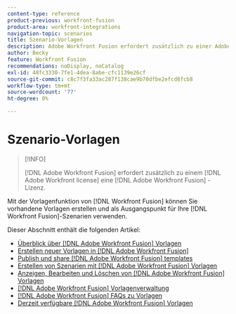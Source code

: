 ```yaml
---
content-type: reference
product-previous: workfront-fusion
product-area: workfront-integrations
navigation-topic: scenarios
title: Szenario-Vorlagen
description: Adobe Workfront Fusion erfordert zusätzlich zu einer Adobe Workfront-Lizenz eine Adobe Workfront Fusion-Lizenz.
author: Becky
feature: Workfront Fusion
recommendations: noDisplay, noCatalog
exl-id: 48fc3330-7fe1-4dea-8abe-cfc1139e26cf
source-git-commit: c8c7f3fa33ac287f138cae9b70dfbe2efcd8fcb8
workflow-type: tm+mt
source-wordcount: '77'
ht-degree: 0%

---
```


# Szenario-Vorlagen

>[!INFO]
>
>[!DNL Adobe Workfront Fusion] erfordert zusätzlich zu einem [!DNL Adobe Workfront license] eine [!DNL Adobe Workfront Fusion] -Lizenz.

Mit der Vorlagenfunktion von [!DNL Workfront Fusion] können Sie vorhandene Vorlagen erstellen und als Ausgangspunkt für Ihre [!DNL Workfront Fusion]-Szenarien verwenden.

Dieser Abschnitt enthält die folgenden Artikel:

* [Überblick über [!DNL Adobe Workfront Fusion] Vorlagen](/help/quicksilver/workfront-fusion/scenarios/templates/fusion-templates-overview.md)
* [Erstellen neuer Vorlagen in  [!DNL Adobe Workfront Fusion]](../../../workfront-fusion/scenarios/templates/create-new-fusion-templates.md)
* [Publish und share [!DNL Adobe Workfront Fusion] templates](../../../workfront-fusion/scenarios/templates/publish-and-share-fusion-templates.md)
* [Erstellen von Szenarien mit  [!DNL Adobe Workfront Fusion] Vorlagen](../../../workfront-fusion/scenarios/templates/create-scenarios-with-fusion-templates.md)
* [Anzeigen, Bearbeiten und Löschen von [!DNL Adobe Workfront Fusion] Vorlagen](../../../workfront-fusion/scenarios/templates/view-edit-and-delete-fusion-templates.md)
* [[!DNL Adobe Workfront Fusion] Vorlagenverwaltung](../../../workfront-fusion/scenarios/templates/fusion-templates-adminstration.md)
* [[!DNL Adobe Workfront Fusion] FAQs zu Vorlagen](../../../workfront-fusion/scenarios/templates/fusion-templates-faqs.md)
* [Derzeit verfügbare [!DNL Adobe Workfront Fusion] Vorlagen](../../../workfront-fusion/scenarios/templates/currently-available-fusion-templates.md)
